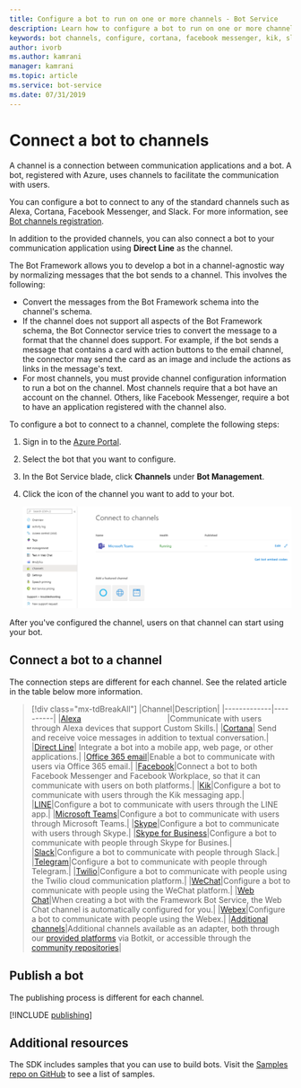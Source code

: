 ```yaml
---
title: Configure a bot to run on one or more channels - Bot Service
description: Learn how to configure a bot to run on one or more channels using the Bot Framework Portal.
keywords: bot channels, configure, cortana, facebook messenger, kik, slack, azure portal
author: ivorb
ms.author: kamrani
manager: kamrani
ms.topic: article
ms.service: bot-service
ms.date: 07/31/2019
---
```


# Connect a bot to channels

A channel is a connection between communication applications and a bot. A bot, registered with Azure, uses channels to facilitate the communication with users.

You can configure a bot to connect to any of the standard channels such as Alexa, Cortana, Facebook Messenger, and Slack. For more information, see [Bot channels registration](bot-service-quickstart-registration.md).

In addition to the provided channels, you can also connect a bot to your communication application using **Direct Line** as the channel.

The Bot Framework allows you to develop a bot in a channel-agnostic way by normalizing messages that the bot sends to a channel. This involves the following:

- Convert the messages from the Bot Framework schema into the channel's schema.
- If the channel does not support all aspects of the Bot Framework schema, the Bot Connector service tries to convert the message to a format that the channel does support. For example, if the bot sends a message that contains a card with action buttons to the email channel, the connector may send the card as an image and include the actions as links in the message's text.
- For most channels, you must provide channel configuration information to run a bot on the channel. Most channels require that a bot have an account on the channel. Others, like Facebook Messenger, require a bot to have an application registered with the channel also.

To configure a bot to connect to a channel, complete the following steps:

1. Sign in to the [Azure Portal](https://portal.azure.com).
2. Select the bot that you want to configure.
3. In the Bot Service blade, click **Channels** under **Bot Management**.
4. Click the icon of the channel you want to add to your bot.

    ![Connect to channels](./media/channels/connect-to-channels.png)

After you've configured the channel, users on that channel can start using your bot.

## Connect a bot to a channel

The connection steps are different for each channel. See the related article in the table below more information. 

> [!div class="mx-tdBreakAll"]
> |Channel|Description|
> |-------------|----------|
> |[Alexa](bot-service-channel-connect-alexa.md) <img width="150px"/>|Communicate with users through Alexa devices that support Custom Skills.|
> |[Cortana](bot-service-channel-connect-cortana.md)| Send and receive voice messages in addition to textual conversation.|
> |[Direct Line](bot-service-channel-directline.md)| Integrate a bot into a mobile app, web page, or other applications.|
> |[Office 365 email](bot-service-channel-connect-email.md)|Enable a bot to communicate with users via Office 365 email.|
> |[Facebook](bot-service-channel-connect-facebook.md)|Connect a bot to both Facebook Messenger and Facebook Workplace, so that it can communicate with users on both platforms.|
> |[Kik](bot-service-channel-connect-groupMe.md)|Configure a bot to communicate with users through the Kik messaging app.|
> |[LINE](bot-service-channel-connect-line.md)|Configure a bot to communicate with users through the LINE app.|
> |[Microsoft Teams](channel-connect-teams.md)|Configure a bot to communicate with users through Microsoft Teams.|
> |[Skype](bot-service-channel-connect-skype.md)|Configure a bot to communicate with users through Skype.|
> |[Skype for Business](bot-service-channel-connect-skypeforbusiness.md)|Configure a bot to communicate with people through Skype for Busines.|
> |[Slack](bot-service-channel-connect-slack.md)|Configure a bot to communicate with people through Slack.|
> |[Telegram](bot-service-channel-connect-telegram.md)|Configure a bot to communicate with people through Telegram.|
> |[Twilio](bot-service-channel-connect-twilio.md)|Configure a bot to communicate with people using the Twilio cloud communication platform.|
> |[WeChat](bot-service-channel-connect-wechat.md)|Configure a bot to communicate with people using the WeChat platform.|
> |[Web Chat](bot-service-channel-connect-webchat.md)|When creating a bot with the Framework Bot Service, the Web Chat channel is automatically configured for you.|
> |[Webex](bot-service-adapter-connect-webex.md)|Configure a bot to communicate with people using the Webex.|
> |[Additional channels](bot-service-channel-additional-channels.md)|Additional channels available as an adapter, both through our [provided platforms](https://botkit.ai/docs/v4/platforms/) via Botkit, or accessible through the [community repositories](https://botkit.ai/docs/v4/platforms/)|


## Publish a bot
The publishing process is different for each channel.

[!INCLUDE [publishing](./includes/snippet-publish-to-channel.md)]

## Additional resources

The SDK includes samples that you can use to build bots. Visit the [Samples repo on GitHub](https://github.com/Microsoft/BotBuilder-samples) to see a list of samples.
